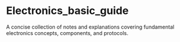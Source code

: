 # Electronics_basic_guide
A concise collection of notes and explanations covering fundamental electronics concepts, components, and protocols.


